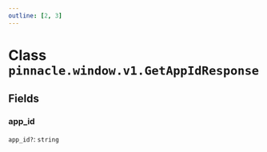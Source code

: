 ```yaml
---
outline: [2, 3]
---
```


# Class `pinnacle.window.v1.GetAppIdResponse`




## Fields

### app_id <Badge type="danger" text="nullable" />

`app_id?`: <code>string</code>





